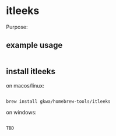 # itleeks

Purpose:


## example usage

```bash


```

## install itleeks


on macos/linux:
```bash

brew install gkwa/homebrew-tools/itleeks

```


on windows:

```powershell

TBD

```
